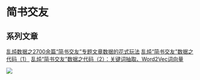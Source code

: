 # 简书交友
## 系列文章
[乱炖数据之2700余篇“简书交友”专题文章数据的花式玩法](https://zhuanlan.zhihu.com/p/37618589)
[乱炖“简书交友”数据之代码（1）](https://zhuanlan.zhihu.com/p/38058243)
[乱炖“简书交友”数据之代码（2）：关键词抽取、Word2Vec词向量](https://zhuanlan.zhihu.com/p/38162556)

![]('Images/“简书交友”专题文章之年度月份分布情况.png')
